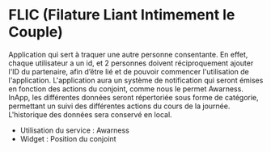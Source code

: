 # FLIC (Filature Liant Intimement le Couple)

Application qui sert à traquer une autre personne consentante.
En effet, chaque utilisateur a un id, et 2 personnes doivent réciproquement ajouter l'ID du partenaire, afin d’être lié et de pouvoir commencer l'utilisation de l'application. 
L'application aura un système de notification qui seront émises en fonction des actions du conjoint, comme nous le permet Awarness.
InApp, les différentes données seront répertoriée sous forme de catégorie, permettant un suivi des différentes actions du cours de la journée. L'historique des données sera conservé en local.

 - Utilisation du service : Awarness
 - Widget : Position du conjoint
